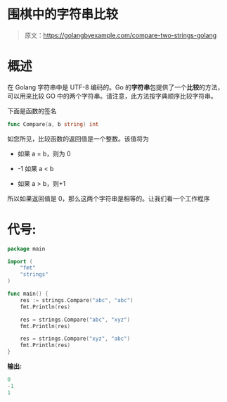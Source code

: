 # 围棋中的字符串比较

> 原文：<https://golangbyexample.com/compare-two-strings-golang>

# **概述**

在 Golang 字符串中是 UTF-8 编码的。Go 的**字符串**包提供了一个**比较**的方法，可以用来比较 GO 中的两个字符串。请注意，此方法按字典顺序比较字符串。

下面是函数的签名

```go
func Compare(a, b string) int
```

如您所见，比较函数的返回值是一个整数。该值将为

*   如果 a = b，则为 0

*   -1 如果 a < b

*   如果 a > b，则+1

所以如果返回值是 0，那么这两个字符串是相等的。让我们看一个工作程序

# **代号:**

```go
package main

import (
    "fmt"
    "strings"
)

func main() {
    res := strings.Compare("abc", "abc")
    fmt.Println(res)

    res = strings.Compare("abc", "xyz")
    fmt.Println(res)

    res = strings.Compare("xyz", "abc")
    fmt.Println(res)
}
```

**输出:**

```go
0
-1
1
```